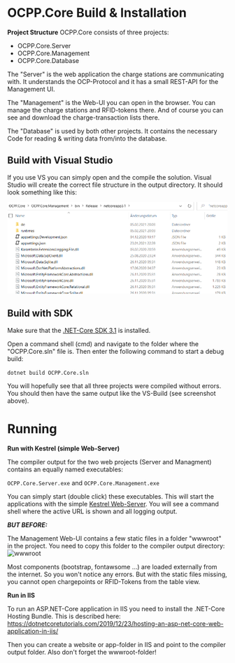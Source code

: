 # OCPP.Core Build & Installation
**Project Structure**
OCPP.Core consists of three projects:
 - OCPP.Core.Server 
 - OCPP.Core.Management
 - OCPP.Core.Database

The "Server" is the web application the charge stations are communicating with.  It understands the OCP-Protocol  and it has a small REST-API for the Management UI.

The "Management" is the Web-UI you can open in the browser. You can manage the charge stations and RFID-tokens there. And of course you can see and download the charge-transaction lists there.

The "Database" is used by both other projects. It contains the necessary Code for reading & writing data from/into the database.


## Build with Visual Studio
If you use VS you can simply open and the compile the solution. Visual Studio will create the correct file structure in the output directory. It should look something like this:

![BuildOutput](images/BuildOutput.png)


## Build with SDK
Make sure that the [.NET-Core SDK 3.1](https://dotnet.microsoft.com/download/dotnet-core/3.1) is installed.

Open a command shell (cmd) and navigate to the folder where the "OCPP.Core.sln" file is. Then enter the following command to start a debug build:

```dotnet build OCPP.Core.sln```

You will hopefully see that all three projects were compiled without errors. You should then have the same output like the VS-Build (see screenshot above).

# Running

**Run with Kestrel (simple Web-Server)**

The compiler output for the two web projects (Server and Managment) contains an equally named executables:

```OCPP.Core.Server.exe``` and ```OCPP.Core.Management.exe```

You can simply start (double click) these executables. This will start the applications with the simple [Kestrel Web-Server](https://www.tektutorialshub.com/asp-net-core/asp-net-core-kestrel-web-server/). You will see a command shell where the active URL is shown and all logging output.

***BUT BEFORE:***

The Management Web-UI contains a few static files in a folder "wwwroot" in the project. You need to copy this folder to the compiler output directory:
![wwwroot](images/wwwroot.png)

Most components (bootstrap, fontawsome ...) are loaded externally from the internet. So you won't notice any errors. But with the static files missing, you cannot open chargepoints or RFID-Tokens from the table view.

**Run in IIS**

To run an ASP.NET-Core application in IIS you need to install the .NET-Core Hosting Bundle. This is described here:
https://dotnetcoretutorials.com/2019/12/23/hosting-an-asp-net-core-web-application-in-iis/

Then you can create a website or app-folder in IIS and point to the compiler output folder. Also don't forget the wwwroot-folder!
